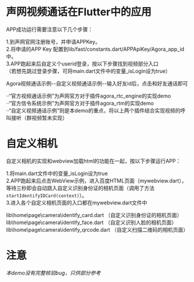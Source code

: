 # 声网视频通话在Flutter中的应用

  APP成功运行需要注意以下几个步骤：

  1.到声网官网注册账号，并申请APPKey。<br>
  2.将申请的APP Key 配置到lib/fast/constants.dart/APPApiKey/Agora_app_id中。<br>
  3.APP跑起来后自定义个userid登录，按以下步骤找到视频部分入口<br>
  （若想先跳过登录步骤，可将main.dart文件中的变量_isLogin设为true）
  
  Agora视频通话示例--自定义视频通话示例--输入好友id后，点击和好友通话即可

  ··“官方视频通话示例”为声网官方对于插件agora_rtc_engine的实现demo<br>
  ··“官方信令系统示例”为声网官方对于插件agora_rtm的实现demo<br>
  ··“自定义视频通话示例”则是本demo的重点，将以上两个插件结合实现视频的呼叫接听（群视频暂未实现）
  
  
# 自定义相机
  
  自定义相机的实现和webview加载html的功能在一起，按以下步骤运行APP：
  
  
  1.将main.dart文件中的变量_isLogin设为true<br>
  2.APP跑起来后点击WebView示例，进入百度HTML页面（mywebview.dart），等待三秒即会自动跳入自定义识别身份证的相机页面（调用了方法`startIdentifyIDCard(context)`）。<br>
  3.进入各个自定义相机页面的入口都在mywebview.dart文件中
  
  lib\home\page\camera\identify_card.dart （自定义识别身份证的相机页面）     
  lib\home\page\camera\identify_face.dart （自定义识别人脸的相机页面）  
  lib\home\page\camera\identify_qrcode.dart （自定义扫描二维码的相机页面）  
  
 
 
 
 
# 注意
 
  *本demo没有完整核验bug，只供部分参考*
 
